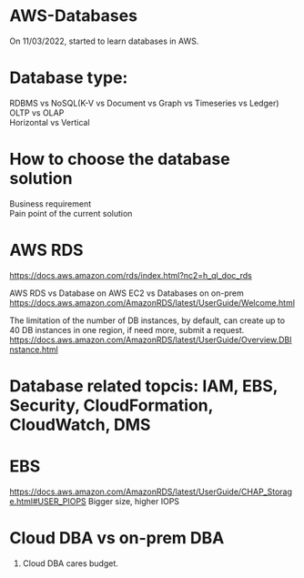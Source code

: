 # AWS-Databases
On 11/03/2022, started to learn databases in AWS.

# Database type:
RDBMS vs NoSQL(K-V vs Document vs Graph vs Timeseries vs Ledger) \
OLTP vs OLAP \
Horizontal vs Vertical 

# How to choose the database solution
Business requirement \
Pain point of the current solution


# AWS RDS
https://docs.aws.amazon.com/rds/index.html?nc2=h_ql_doc_rds

AWS RDS vs Database on AWS EC2 vs Databases on on-prem \
https://docs.aws.amazon.com/AmazonRDS/latest/UserGuide/Welcome.html

The limitation of the number of DB instances, by default, can create up to 40 DB instances in one region, if need more, submit a request. \
https://docs.aws.amazon.com/AmazonRDS/latest/UserGuide/Overview.DBInstance.html

# Database related topcis: IAM, EBS, Security, CloudFormation, CloudWatch, DMS

# EBS 
https://docs.aws.amazon.com/AmazonRDS/latest/UserGuide/CHAP_Storage.html#USER_PIOPS 
Bigger size, higher IOPS


# Cloud DBA vs on-prem DBA
1. Cloud DBA cares budget.
